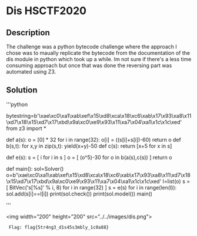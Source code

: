
# Dis HSCTF2020

## Description

The challenge was a python bytecode challenge where the approach I chose was to maually replicate the bytecode from the documentation of the dis module in python which took up a while. Im not sure if there's a less time consuming approach but once that was done the reversing part was automated using Z3.

## Solution

'''python

bytestring=b'\xae\xc0\xa1\xab\xef\x15\xd8\xca\x18\xc6\xab\x17\x93\xa8\x11\xd7\x18\x15\xd7\x17\xbd\x9a\xc0\xe9\x93\x11\xa7\x04\xa1\x1c\x1c\xed'
from z3 import *


def a(s):
    o = [0] * 32
    for i in range(32):
        o[i] = ((s[i]+s[i])-60)
    return o
def b(s,t):
    for x,y in zip(s,t):
        yield(x+y)-50
def c(s):
    return [x+5 for x in s]

def e(s):
    s = [ i for i in s ]
    o = [ (o^5)-30 for o in b(a(s),c(s)) ]
    return o

def main():
    sol=Solver()
    o=b'\xae\xc0\xa1\xab\xef\x15\xd8\xca\x18\xc6\xab\x17\x93\xa8\x11\xd7\x18\x15\xd7\x17\xbd\x9a\xc0\xe9\x93\x11\xa7\x04\xa1\x1c\x1c\xed'
    l=list(o)
    s = [ BitVec('s[%s]' % i, 8) for i in range(32) ]
    s = e(s)
    for i in range(len(l)):
        sol.add(s[i]==l[i])
    print(sol.check())
    print(sol.model())
main()

'''

<p align="center">

<img width=”200" height=”200" src=”../../images/dis.png">

</p>

` Flag: flag{5tr4ng3_d1s45s3mbly_1c0a88}`
